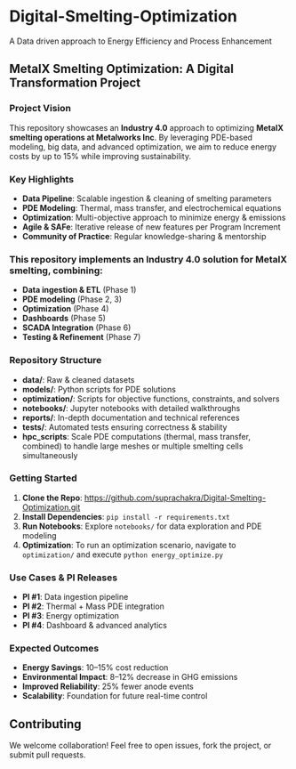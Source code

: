# Digital-Smelting-Optimization
A Data driven approach to Energy Efficiency and Process Enhancement

## MetalX Smelting Optimization: A Digital Transformation Project

### Project Vision
This repository showcases an **Industry 4.0** approach to optimizing **MetalX smelting operations at Metalworks Inc**. 
By leveraging PDE-based modeling, big data, and advanced optimization, we aim to reduce energy costs by up to 15% while improving sustainability.

### Key Highlights
- **Data Pipeline**: Scalable ingestion & cleaning of smelting parameters
- **PDE Modeling**: Thermal, mass transfer, and electrochemical equations
- **Optimization**: Multi-objective approach to minimize energy & emissions
- **Agile & SAFe**: Iterative release of new features per Program Increment
- **Community of Practice**: Regular knowledge-sharing & mentorship

### This repository implements an **Industry 4.0** solution for MetalX smelting, combining:
- **Data ingestion & ETL** (Phase 1)
- **PDE modeling** (Phase 2, 3)
- **Optimization** (Phase 4)
- **Dashboards** (Phase 5)
- **SCADA Integration** (Phase 6)
- **Testing & Refinement** (Phase 7)

### Repository Structure
- **data/**: Raw & cleaned datasets
- **models/**: Python scripts for PDE solutions
- **optimization/**: Scripts for objective functions, constraints, and solvers
- **notebooks/**: Jupyter notebooks with detailed walkthroughs
- **reports/**: In-depth documentation and technical references
- **tests/**: Automated tests ensuring correctness & stability
- **hpc_scripts**: Scale PDE computations (thermal, mass transfer, combined) to handle large meshes or multiple smelting cells simultaneously

### Getting Started
1. **Clone the Repo**: https://github.com/suprachakra/Digital-Smelting-Optimization.git
2. **Install Dependencies**: `pip install -r requirements.txt`
3. **Run Notebooks**: Explore `notebooks/` for data exploration and PDE modeling
4. **Optimization**: To run an optimization scenario, navigate to `optimization/` and execute 
   `python energy_optimize.py`

### Use Cases & PI Releases
- **PI #1**: Data ingestion pipeline
- **PI #2**: Thermal + Mass PDE integration
- **PI #3**: Energy optimization
- **PI #4**: Dashboard & advanced analytics

### Expected Outcomes
- **Energy Savings**: 10–15% cost reduction
- **Environmental Impact**: 8–12% decrease in GHG emissions
- **Improved Reliability**: 25% fewer anode events
- **Scalability**: Foundation for future real-time control

## Contributing
We welcome collaboration! 
Feel free to open issues, fork the project, or submit pull requests.


